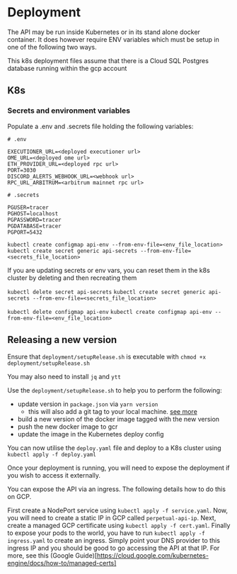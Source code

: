 # Deployment

The API may be run inside Kubernetes or in its stand alone docker container. It does however require ENV variables which must be setup in one of the following two ways.

This k8s deployment files assume that there is a Cloud SQL Postgres database running within the gcp account

## K8s

### Secrets and environment variables

Populate a .env and .secrets file holding the following variables:

```
# .env

EXECUTIONER_URL=<deployed executioner url>
OME_URL=<deployed ome url>
ETH_PROVIDER_URL=<deployed rpc url>
PORT=3030
DISCORD_ALERTS_WEBHOOK_URL=<webhook url>
RPC_URL_ARBITRUM=<arbitrum mainnet rpc url>
```

```
# .secrets

PGUSER=tracer
PGHOST=localhost
PGPASSWORD=tracer
PGDATABASE=tracer
PGPORT=5432
```

`kubectl create configmap api-env --from-env-file=<env_file_location>`
`kubectl create secret generic api-secrets --from-env-file=<secrets_file_location>`

If you are updating secrets or env vars, you can reset them in the k8s cluster by deleting and then recreating them

`kubectl delete secret api-secrets`
`kubectl create secret generic api-secrets --from-env-file=<secrets_file_location>`

`kubectl delete configmap api-env`
`kubectl create configmap api-env --from-env-file=<env_file_location>`

## Releasing a new version

Ensure that `deployment/setupRelease.sh` is executable with `chmod +x deployment/setupRelease.sh`

You may also need to install `jq` and `ytt`

Use the `deployment/setupRelease.sh` to help you to perform the following:

- update version in `package.json` via `yarn version`
  - this will also add a git tag to your local machine. [see more](https://classic.yarnpkg.com/en/docs/cli/version/)
- build a new version of the docker image tagged with the new version
- push the new docker image to gcr
- update the image in the Kubernetes deploy config

You can now utilise the `deploy.yaml` file and deploy to a K8s cluster using `kubectl apply -f deploy.yaml`

Once your deployment is running, you will need to expose the deployment if you wish to access it externally.

You can expose the API via an ingress. The following details how to do this on GCP.

First create a NodePort service using `kubectl apply -f service.yaml`. Now, you will need to create a static IP in GCP called `perpetual-api-ip`. Next, create a managed GCP certificate using `kubectl apply -f cert.yaml`. Finally to expose your pods to the world, you have to run `kubectl apply -f ingress.yaml` to create an ingress. Simply point your DNS provider to this ingress IP and you should be good to go accessing the API at that IP. For more, see this (Google Guide)[https://cloud.google.com/kubernetes-engine/docs/how-to/managed-certs]
